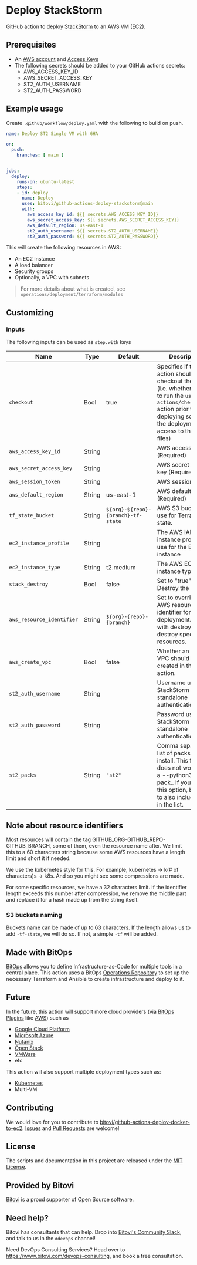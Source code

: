 # Deploy StackStorm

GitHub action to deploy [StackStorm](https://stackstorm.com/) to an AWS VM (EC2).

## Prerequisites
- An [AWS account](https://aws.amazon.com/premiumsupport/knowledge-center/create-and-activate-aws-account/) and [Access Keys](https://docs.aws.amazon.com/powershell/latest/userguide/pstools-appendix-sign-up.html)
- The following secrets should be added to your GitHub actions secrets:
  - AWS_ACCESS_KEY_ID
  - AWS_SECRET_ACCESS_KEY
  - ST2_AUTH_USERNAME
  - ST2_AUTH_PASSWORD


## Example usage

Create `.github/workflow/deploy.yaml` with the following to build on push.

```yaml
name: Deploy ST2 Single VM with GHA

on:
  push:
    branches: [ main ]


jobs:
  deploy:
    runs-on: ubuntu-latest
    steps:
    - id: deploy
      name: Deploy
      uses: bitovi/github-actions-deploy-stackstorm@main
      with:
        aws_access_key_id: ${{ secrets.AWS_ACCESS_KEY_ID}}
        aws_secret_access_key: ${{ secrets.AWS_SECRET_ACCESS_KEY}}
        aws_default_region: us-east-1
        st2_auth_username: ${{ secrets.ST2_AUTH_USERNAME}}
        st2_auth_password: ${{ secrets.ST2_AUTH_PASSWORD}}
```

This will create the following resources in AWS:
- An EC2 instance
- A load balancer
- Security groups
- Optionally, a VPC with subnets

> For more details about what is created, see `operations/deployment/terraform/modules`

## Customizing

### Inputs

The following inputs can be used as `step.with` keys

| Name             | Type    | Default     | Description                        |
|------------------|---------|-------------|------------------------------------|
| `checkout` | Bool | true | Specifies if this action should checkout the code (i.e. whether or not to run the `uses: actions/checkout@v3` action prior to deploying so that the deployment has access to the repo files) |
| `aws_access_key_id` | String | |  AWS access key ID (Required) |
| `aws_secret_access_key` | String | |  AWS secret access key (Required) |
| `aws_session_token` | String | |  AWS session token |
| `aws_default_region` | String | us-east-1 |  AWS default region (Required) |
| `tf_state_bucket` | String | `${org}-${repo}-{branch}-tf-state` |  AWS S3 bucket to use for Terraform state. |
| `ec2_instance_profile` | String | |  The AWS IAM instance profile to use for the EC2 instance |
| `ec2_instance_type` | String | t2.medium |  The AWS EC2 instance type. |
| `stack_destroy` | Bool | false |  Set to "true" to Destroy the stack |
| `aws_resource_identifier` | String | `${org}-{repo}-{branch}` |  Set to override the AWS resource identifier for the deployment.  Use with destroy to destroy specific resources. |
| `aws_create_vpc` | Bool | false |  Whether an AWS VPC should be created in the action. |
| `st2_auth_username` | String | |  Username used by StackStorm standalone authentication |
| `st2_auth_password` | String | |  Password used by StackStorm standalone authentication |
| `st2_packs` | String |`"st2"` |  Comma separated list of packs to install. This flag does not work with a --python3 only pack.. If you modify this option, be sure to also include `st2` in the list. |

## Note about resource identifiers

Most resources will contain the tag GITHUB_ORG-GITHUB_REPO-GITHUB_BRANCH, some of them, even the resource name after. 
We limit this to a 60 characters string because some AWS resources have a length limit and short it if needed.

We use the kubernetes style for this. For example, kubernetes -> k(# of characters)s -> k8s. And so you might see some compressions are made.

For some specific resources, we have a 32 characters limit. If the identifier length exceeds this number after compression, we remove the middle part and replace it for a hash made up from the string itself. 

### S3 buckets naming

Buckets name can be made of up to 63 characters. If the length allows us to add `-tf-state`, we will do so. If not, a simple `-tf` will be added.

## Made with BitOps
[BitOps](https://bitops.sh) allows you to define Infrastructure-as-Code for multiple tools in a central place.  This action uses a BitOps [Operations Repository](https://bitops.sh/operations-repo-structure/) to set up the necessary Terraform and Ansible to create infrastructure and deploy to it.

## Future
In the future, this action will support more cloud providers (via [BitOps Plugins](https://bitops.sh/plugins/) like [AWS](https://github.com/bitops-plugins/aws)) such as
- [Google Cloud Platform](https://cloud.google.com/gcp)
- [Microsoft Azure](https://azure.microsoft.com/en-us/)
- [Nutanix](https://www.nutanix.com/)
- [Open Stack](https://www.openstack.org/)
- [VMWare](https://www.vmware.com/)
- etc

This action will also support multiple deployment types such as:
- [Kubernetes](https://github.com/StackStorm/stackstorm-k8s)
- Multi-VM

## Contributing
We would love for you to contribute to [bitovi/github-actions-deploy-docker-to-ec2](https://github.com/bitovi/github-actions-deploy-docker-to-ec2).   [Issues](https://github.com/bitovi/github-actions-deploy-docker-to-ec2/issues) and [Pull Requests](https://github.com/bitovi/github-actions-deploy-docker-to-ec2/pulls) are welcome!

## License
The scripts and documentation in this project are released under the [MIT License](https://github.com/bitovi/github-actions-deploy-docker-to-ec2/blob/main/LICENSE).

## Provided by Bitovi
[Bitovi](https://www.bitovi.com/) is a proud supporter of Open Source software.


## Need help?
Bitovi has consultants that can help.  Drop into [Bitovi's Community Slack](https://www.bitovi.com/community/slack), and talk to us in the `#devops` channel!

Need DevOps Consulting Services?  Head over to https://www.bitovi.com/devops-consulting, and book a free consultation.